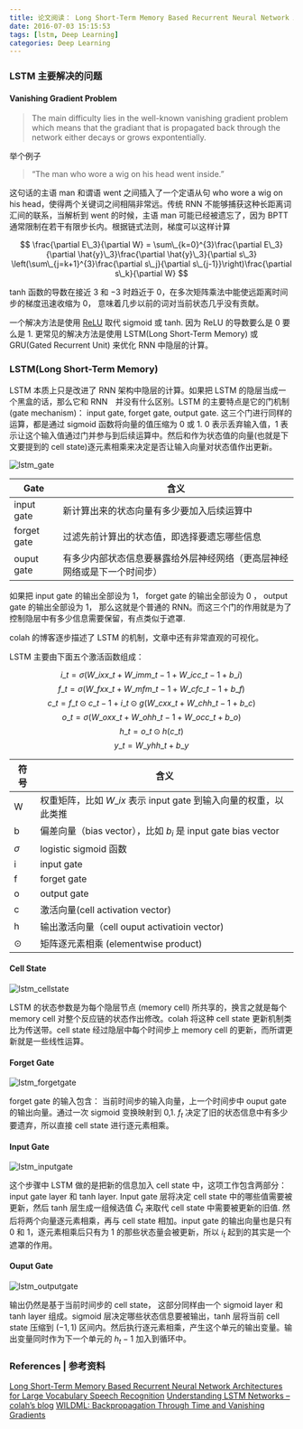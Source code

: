 ```yaml
---
title: 论文阅读： Long Short-Term Memory Based Recurrent Neural Network Architectures for Large Vocabulary Speech Recognition 
date: 2016-07-03 15:15:53
tags: [lstm, Deep Learning]
categories: Deep Learning
---
```


### LSTM 主要解决的问题

#### Vanishing Gradient Problem

> The main difficulty lies in the well-known vanishing gradient problem which means that the gradiant that is propagated back through the network either decays or grows expontentially.

举个例子

> “The man who wore a wig on his head went inside.”

这句话的主语 man 和谓语 went 之间插入了一个定语从句 who wore a wig on his head，使得两个关键词之间相隔非常远。传统 RNN 不能够捕获这种长距离词汇间的联系，当解析到 went 的时候，主语 man 可能已经被遗忘了，因为 BPTT 通常限制在若干有限步长内。根据链式法则，梯度可以这样计算

$$ \frac{\partial E\_3}{\partial W} = \sum\_{k=0}^{3}\frac{\partial E\_3}{\partial \hat{y}\_3}\frac{\partial \hat{y}\_3}{\partial s\_3} \left(\sum\_{j=k+1}^{3}\frac{\partial s\_j}{\partial s\_{j-1}}\right)\frac{\partial s\_k}{\partial W} $$

tanh 函数的导数在接近 $3$ 和 $-3$ 时趋近于 $0$，在多次矩阵乘法中能使远距离时间步的梯度迅速收缩为 $0$， 意味着几步以前的词对当前状态几乎没有贡献。

一个解决方法是使用 [ReLU](https://en.wikipedia.org/wiki/Rectifier_(neural_networks)) 取代 sigmoid 或 tanh. 因为 ReLU 的导数要么是 0 要么是 1. 更常见的解决方法是使用 LSTM(Long Short-Term Memory) 或 GRU(Gated Recurrent Unit) 来优化 RNN 中隐层的计算。
### LSTM(Long Short-Term Memory)

LSTM 本质上只是改进了 RNN 架构中隐层的计算。如果把 LSTM 的隐层当成一个黑盒的话，那么它和 RNN　并没有什么区别。LSTM 的主要特点是它的门机制 (gate mechanism)： input gate, forget gate, output gate. 这三个门进行同样的运算，都是通过 sigmoid 函数将向量的值压缩为 0 或 1. 0 表示丢弃输入值，1 表示让这个输入值通过门并参与到后续运算中。然后和作为状态值的向量(也就是下文要提到的 cell state)逐元素相乘来决定是否让输入向量对状态值作出更新。

![lstm_gate](http://colah.github.io/posts/2015-08-Understanding-LSTMs/img/LSTM3-gate.png)

| Gate |	含义|
| --- | --- |
|input gate |新计算出来的状态向量有多少要加入后续运算中|
|forget gate |过滤先前计算出的状态值，即选择要遗忘哪些信息|
| ouput gate |有多少内部状态信息要暴露给外层神经网络（更高层神经网络或是下一个时间步）|

如果把 input gate 的输出全部设为 1， forget gate 的输出全部设为 0 ， output gate 的输出全部设为 1， 那么这就是个普通的 RNN。而这三个门的作用就是为了控制隐层中有多少信息需要保留，有点类似于遮罩.

colah 的博客逐步描述了 LSTM 的机制，文章中还有非常直观的可视化。

LSTM 主要由下面五个激活函数组成：

$$i\_t = \sigma(W\_{ix} x\_t + W\_{im} m\_{t-1}+W\_{ic} c\_{t-1} + b\_i)$$
$$f\_t = \sigma(W\_{fx} x\_t + W\_{mf} m\_{t-1} + W\_{cf} c\_{t-1} + b\_f)$$
$$c\_t = f\_t \odot c\_{t-1} + i\_t \odot g(W\_{cx}x\_t + W\_{ch}h\_{t-1} + b\_c)$$
$$o\_t = \sigma(W\_{ox}x\_t + W\_{oh}h\_{t-1}+W\_{oc}c\_t + b\_o)$$
$$h\_t = o\_t \odot h(c\_t)$$
$$y\_t = W\_{yh}h\_t + b\_y$$

| 符号 | 	含义|
| --- | --- |
| W 	| 权重矩阵，比如 $W\_{ix}$ 表示 input gate 到输入向量的权重，以此类推|
|b |	偏差向量（bias vector），比如 $b_i$ 是 input gate bias vector|
|$\sigma$ | 	logistic sigmoid 函数|
|i |	input gate|
|f |	forget gate|
|o |	output gate|
|c |	激活向量(cell activation vector)|
|h |	输出激活向量（cell ouput activatioin vector)|
|$\odot$ | 	矩阵逐元素相乘 (elementwise product)|

#### Cell State

![lstm_cellstate](http://colah.github.io/posts/2015-08-Understanding-LSTMs/img/LSTM3-C-line.png)

LSTM 的状态参数是为每个隐层节点 (memory cell) 所共享的，换言之就是每个 memory cell 对整个反应链的状态作出修改。colah 将这种 cell state 更新机制类比为传送带。cell state 经过隐层中每个时间步上 memory cell 的更新，而所谓更新就是一些线性运算。

#### Forget Gate

![lstm_forgetgate](http://colah.github.io/posts/2015-08-Understanding-LSTMs/img/LSTM3-focus-f.png)

forget gate 的输入包含： 当前时间步的输入向量，上一个时间步中 ouput gate 的输出向量。通过一次 sigmoid 变换映射到 0,1. $f_t$ 决定了旧的状态信息中有多少要遗弃，所以直接 cell state 进行逐元素相乘。

#### Input Gate

![lstm_inputgate](http://colah.github.io/posts/2015-08-Understanding-LSTMs/img/LSTM3-focus-i.png)

这个步骤中 LSTM 做的是把新的信息加入 cell state 中，这项工作包含两部分： input gate layer 和 tanh layer. Input gate 层将决定 cell state 中的哪些值需要被更新，然后 tanh 层生成一组候选值 $\tilde{C}_t$ 来取代 cell state 中需要被更新的旧值. 然后将两个向量逐元素相乘，再与 cell state 相加。input gate 的输出向量也是只有 0 和 1，逐元素相乘后只有为 1 的那些状态量会被更新，所以 $i_t$ 起到的其实是一个遮罩的作用。

#### Ouput Gate

![lstm_outputgate](http://colah.github.io/posts/2015-08-Understanding-LSTMs/img/LSTM3-focus-o.png)

输出仍然是基于当前时间步的 cell state， 这部分同样由一个 sigmoid layer 和 tanh layer 组成。sigmoid 层决定哪些状态信息要被输出，tanh 层将当前 cell state 压缩到 $(-1,1)$ 区间内。然后执行逐元素相乘，产生这个单元的输出变量。输出变量同时作为下一个单元的 $h_t-1$ 加入到循环中。

### References | 参考资料

[Long Short-Term Memory Based Recurrent Neural Network Architectures for Large Vocabulary Speech Recognition](https://arxiv.org/pdf/1402.1128.pdf)
[Understanding LSTM Networks – colah’s blog](http://colah.github.io/posts/2015-08-Understanding-LSTMs/)
[WILDML: Backpropagation Through Time and Vanishing Gradients](http://www.wildml.com/2015/10/recurrent-neural-networks-tutorial-part-3-backpropagation-through-time-and-vanishing-gradients/)
